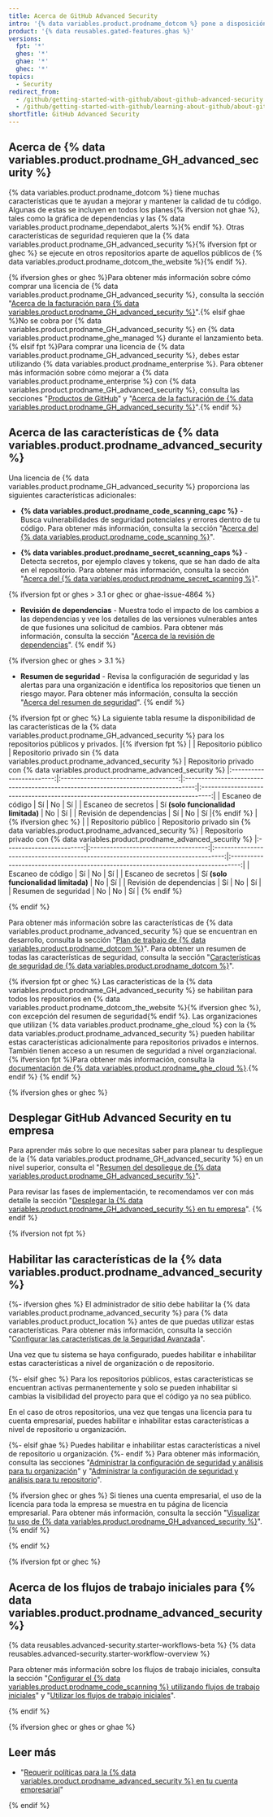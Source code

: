 ```yaml
---
title: Acerca de GitHub Advanced Security
intro: '{% data variables.product.prodname_dotcom %} pone a disposición de los clientes medidas adicionales de seguridad mediante una licencia de {% data variables.product.prodname_advanced_security %}.{% ifversion fpt or ghec %} Estas características también se habilitan para los repositorios públicos en {% data variables.product.prodname_dotcom_the_website %}.{% endif %}'
product: '{% data reusables.gated-features.ghas %}'
versions:
  fpt: '*'
  ghes: '*'
  ghae: '*'
  ghec: '*'
topics:
  - Security
redirect_from:
  - /github/getting-started-with-github/about-github-advanced-security
  - /github/getting-started-with-github/learning-about-github/about-github-advanced-security
shortTitle: GitHub Advanced Security
---
```


## Acerca de {% data variables.product.prodname_GH_advanced_security %}

{% data variables.product.prodname_dotcom %} tiene muchas características que te ayudan a mejorar y mantener la calidad de tu código. Algunas de estas se incluyen en todos los planes{% ifversion not ghae %}, tales como la gráfica de dependencias y las {% data variables.product.prodname_dependabot_alerts %}{% endif %}. Otras características de seguridad requieren que la {% data variables.product.prodname_GH_advanced_security %}{% ifversion fpt or ghec %} se ejecute en otros repositorios aparte de aquellos públicos de {% data variables.product.prodname_dotcom_the_website %}{% endif %}.

{% ifversion ghes or ghec %}Para obtener más información sobre cómo comprar una licencia de {% data variables.product.prodname_GH_advanced_security %}, consulta la sección "[Acerca de la facturación para {% data variables.product.prodname_GH_advanced_security %}](/billing/managing-billing-for-github-advanced-security/about-billing-for-github-advanced-security)".{% elsif ghae %}No se cobra por {% data variables.product.prodname_GH_advanced_security %} en {% data variables.product.prodname_ghe_managed %} durante el lanzamiento beta.{% elsif fpt %}Para comprar una licencia de {% data variables.product.prodname_GH_advanced_security %}, debes estar utilizando {% data variables.product.prodname_enterprise %}. Para obtener más información sobre cómo mejorar a {% data variables.product.prodname_enterprise %} con {% data variables.product.prodname_GH_advanced_security %}, consulta las secciones "[Productos de GitHub](/get-started/learning-about-github/githubs-products)" y "[Acerca de la facturación de {% data variables.product.prodname_GH_advanced_security %}](/billing/managing-billing-for-github-advanced-security/about-billing-for-github-advanced-security)".{% endif %}

## Acerca de las características de {% data variables.product.prodname_advanced_security %}

Una licencia de {% data variables.product.prodname_GH_advanced_security %} proporciona las siguientes características adicionales:

- **{% data variables.product.prodname_code_scanning_capc %}** - Busca vulnerabilidades de seguridad potenciales y errores dentro de tu código. Para obtener más información, consulta la sección "[Acerca del {% data variables.product.prodname_code_scanning %}](/code-security/code-scanning/automatically-scanning-your-code-for-vulnerabilities-and-errors/about-code-scanning)".

- **{% data variables.product.prodname_secret_scanning_caps %}** - Detecta secretos, por ejemplo claves y tokens, que se han dado de alta en el repositorio. Para obtener más información, consulta la sección "[Acerca del {% data variables.product.prodname_secret_scanning %}](/code-security/secret-scanning/about-secret-scanning)".

{% ifversion fpt or ghes > 3.1 or ghec or ghae-issue-4864 %}
- **Revisión de dependencias** - Muestra todo el impacto de los cambios a las dependencias y vee los detalles de las versiones vulnerables antes de que fusiones una solicitud de cambios. Para obtener más información, consulta la sección "[Acerca de la revisión de dependencias](/code-security/supply-chain-security/about-dependency-review)".
{% endif %}

{% ifversion ghec or ghes > 3.1 %}
- **Resumen de seguridad** - Revisa la configuración de seguridad y las alertas para una organización e identifica los repositorios que tienen un riesgo mayor. Para obtener más información, consulta la sección "[Acerca del resumen de seguridad](/code-security/security-overview/about-the-security-overview)".
{% endif %}

{% ifversion fpt or ghec %}
La siguiente tabla resume la disponibilidad de las características de la {% data variables.product.prodname_GH_advanced_security %} para los repositorios públicos y privados. |{% ifversion fpt %}
|                          |         Repositorio público          | Repositorio privado sin {% data variables.product.prodname_advanced_security %} | Repositorio privado con {% data variables.product.prodname_advanced_security %}
|:------------------------:|:------------------------------------:|:---------------------------------------------------------------------------------:|:---------------------------------------------------------------------------------:|
|    Escaneo de código     |                  Sí                  |                                        No                                         |                                        Sí                                         |
|   Escaneo de secretos    | Sí **(solo funcionalidad limitada)** |                                        No                                         |                                        Sí                                         |
| Revisión de dependencias |                  Sí                  |                                        No                                         |                                        Sí                                         |{% endif %}
|
{% ifversion ghec %}
|                          |         Repositorio público          | Repositorio privado sin {% data variables.product.prodname_advanced_security %} | Repositorio privado con {% data variables.product.prodname_advanced_security %}
|:------------------------:|:------------------------------------:|:---------------------------------------------------------------------------------:|:---------------------------------------------------------------------------------:|
|    Escaneo de código     |                  Sí                  |                                        No                                         |                                        Sí                                         |
|   Escaneo de secretos    | Sí **(solo funcionalidad limitada)** |                                        No                                         |                                        Sí                                         |
| Revisión de dependencias |                  Sí                  |                                        No                                         |                                        Sí                                         |
|   Resumen de seguridad   |                  No                  |                                        No                                         |                                        Sí                                         |
{% endif %}

{% endif %}

Para obtener más información sobre las características de {% data variables.product.prodname_advanced_security %} que se encuentran en desarrollo, consulta la sección "[Plan de trabajo de {% data variables.product.prodname_dotcom %}](https://github.com/github/roadmap)". Para obtener un resumen de todas las características de seguridad, consulta la sección "[Características de seguridad de {% data variables.product.prodname_dotcom %}](/code-security/getting-started/github-security-features)".

{% ifversion fpt or ghec %}
Las características de la {% data variables.product.prodname_GH_advanced_security %} se habilitan para todos los repositorios en {% data variables.product.prodname_dotcom_the_website %}{% ifversion ghec %}, con excepción del resumen de seguridad{% endif %}. Las organizaciones que utilizan {% data variables.product.prodname_ghe_cloud %} con la {% data variables.product.prodname_advanced_security %} pueden habilitar estas características adicionalmente para repositorios privados e internos. También tienen acceso a un resumen de seguridad a nivel organziacional. {% ifversion fpt %}Para obtener más información, consulta la [documentación de {% data variables.product.prodname_ghe_cloud %}](/enterprise-cloud@latest/get-started/learning-about-github/about-github-advanced-security#enabling-advanced-security-features).{% endif %}
{% endif %}

{% ifversion ghes or ghec %}
## Desplegar GitHub Advanced Security en tu empresa

Para aprender más sobre lo que necesitas saber para planear tu despliegue de la {% data variables.product.prodname_GH_advanced_security %} en un nivel superior, consulta el "[Resumen del despliegue de {% data variables.product.prodname_GH_advanced_security %}](/admin/advanced-security/overview-of-github-advanced-security-deployment)".

Para revisar las fases de implementación, te recomendamos ver con más detalle la sección "[Desplegar la {% data variables.product.prodname_GH_advanced_security %} en tu empresa](/admin/advanced-security/deploying-github-advanced-security-in-your-enterprise)".
{% endif %}

{% ifversion not fpt %}
## Habilitar las características de la {% data variables.product.prodname_advanced_security %}

{%- ifversion ghes %}
El administrador de sitio debe habilitar la {% data variables.product.prodname_advanced_security %} para {% data variables.product.product_location %} antes de que puedas utilizar estas características. Para obtener más información, consulta la sección "[Configurar las características de la Seguridad Avanzada](/admin/configuration/configuring-advanced-security-features)".

Una vez que tu sistema se haya configurado, puedes habilitar e inhabilitar estas características a nivel de organización o de repositorio.

{%- elsif ghec %}
Para los repositorios públicos, estas características se encuentran activas permanentemente y solo se pueden inhabilitar si cambias la visibilidad del proyecto para que el código ya no sea público.

En el caso de otros repositorios, una vez que tengas una licencia para tu cuenta empresarial, puedes habilitar e inhabilitar estas características a nivel de repositorio u organización.

{%- elsif ghae %}
Puedes habilitar e inhabilitar estas características a nivel de repositorio u organización.
{%- endif %}
Para obtener más información, consulta las secciones "[Administrar la configuración de seguridad y análisis para tu organización](/organizations/keeping-your-organization-secure/managing-security-and-analysis-settings-for-your-organization)" y "[Administrar la configuración de seguridad y análisis para tu repositorio](/github/administering-a-repository/managing-security-and-analysis-settings-for-your-repository)".

{% ifversion ghec or ghes %}
Si tienes una cuenta empresarial, el uso de la licencia para toda la empresa se muestra en tu página de licencia empresarial. Para obtener más información, consulta la sección "[Visualizar tu uso de {% data variables.product.prodname_GH_advanced_security %}](/billing/managing-licensing-for-github-advanced-security/viewing-your-github-advanced-security-usage)".
{% endif %}

{% endif %}

{% ifversion fpt or ghec %}
## Acerca de los flujos de trabajo iniciales para {% data variables.product.prodname_advanced_security %}

{% data reusables.advanced-security.starter-workflows-beta %}
{% data reusables.advanced-security.starter-workflow-overview %}

Para obtener más información sobre los flujos de trabajo iniciales, consulta la sección "[Configurar el {% data variables.product.prodname_code_scanning %} utilizando flujos de trabajo iniciales](/code-security/code-scanning/automatically-scanning-your-code-for-vulnerabilities-and-errors/setting-up-code-scanning-for-a-repository#setting-up-code-scanning-using-starter-workflows)" y "[Utilizar los flujos de trabajo iniciales](/actions/using-workflows/using-starter-workflows)".

{% endif %}

{% ifversion ghec or ghes or ghae %}
## Leer más

- "[Requerir políticas para la {% data variables.product.prodname_advanced_security %} en tu cuenta empresarial](/admin/policies/enforcing-policies-for-advanced-security-in-your-enterprise)"

{% endif %}
